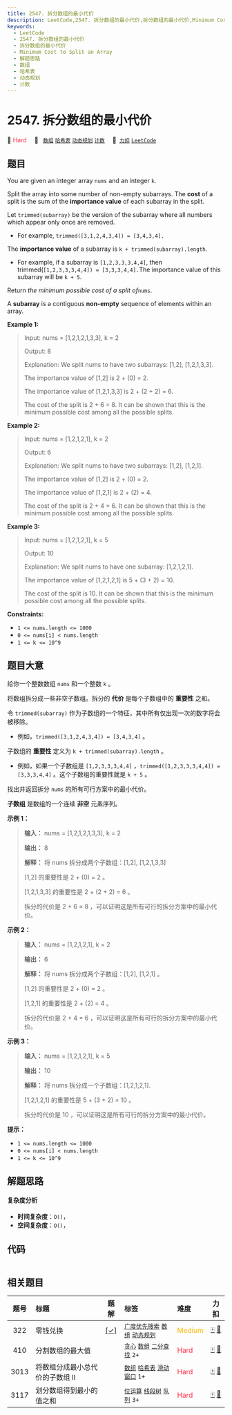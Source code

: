 ```yaml
---
title: 2547. 拆分数组的最小代价
description: LeetCode,2547. 拆分数组的最小代价,拆分数组的最小代价,Minimum Cost to Split an Array,解题思路,数组,哈希表,动态规划,计数
keywords:
  - LeetCode
  - 2547. 拆分数组的最小代价
  - 拆分数组的最小代价
  - Minimum Cost to Split an Array
  - 解题思路
  - 数组
  - 哈希表
  - 动态规划
  - 计数
---
```


# 2547. 拆分数组的最小代价

🔴 <font color=#ff334b>Hard</font>&emsp; 🔖&ensp; [`数组`](/tag/array.md) [`哈希表`](/tag/hash-table.md) [`动态规划`](/tag/dynamic-programming.md) [`计数`](/tag/counting.md)&emsp; 🔗&ensp;[`力扣`](https://leetcode.cn/problems/minimum-cost-to-split-an-array) [`LeetCode`](https://leetcode.com/problems/minimum-cost-to-split-an-array)

## 题目

You are given an integer array `nums` and an integer `k`.

Split the array into some number of non-empty subarrays. The **cost** of a
split is the sum of the **importance value** of each subarray in the split.

Let `trimmed(subarray)` be the version of the subarray where all numbers which
appear only once are removed.

  * For example, `trimmed([3,1,2,4,3,4]) = [3,4,3,4].`

The **importance value** of a subarray is `k + trimmed(subarray).length`.

  * For example, if a subarray is `[1,2,3,3,3,4,4]`, then trimmed(`[1,2,3,3,3,4,4]) = [3,3,3,4,4].`The importance value of this subarray will be `k + 5`.

Return _the minimum possible cost of a split of_`nums`.

A **subarray** is a contiguous **non-empty** sequence of elements within an
array.



**Example 1:**

> Input: nums = [1,2,1,2,1,3,3], k = 2
> 
> Output: 8
> 
> Explanation: We split nums to have two subarrays: [1,2], [1,2,1,3,3].
> 
> The importance value of [1,2] is 2 + (0) = 2.
> 
> The importance value of [1,2,1,3,3] is 2 + (2 + 2) = 6.
> 
> The cost of the split is 2 + 6 = 8. It can be shown that this is the minimum possible cost among all the possible splits.

**Example 2:**

> Input: nums = [1,2,1,2,1], k = 2
> 
> Output: 6
> 
> Explanation: We split nums to have two subarrays: [1,2], [1,2,1].
> 
> The importance value of [1,2] is 2 + (0) = 2.
> 
> The importance value of [1,2,1] is 2 + (2) = 4.
> 
> The cost of the split is 2 + 4 = 6. It can be shown that this is the minimum possible cost among all the possible splits.

**Example 3:**

> Input: nums = [1,2,1,2,1], k = 5
> 
> Output: 10
> 
> Explanation: We split nums to have one subarray: [1,2,1,2,1].
> 
> The importance value of [1,2,1,2,1] is 5 + (3 + 2) = 10.
> 
> The cost of the split is 10. It can be shown that this is the minimum possible cost among all the possible splits.

**Constraints:**

  * `1 <= nums.length <= 1000`
  * `0 <= nums[i] < nums.length`
  * `1 <= k <= 10^9`




## 题目大意

给你一个整数数组 `nums` 和一个整数 `k` 。

将数组拆分成一些非空子数组。拆分的 **代价** 是每个子数组中的 **重要性** 之和。

令 `trimmed(subarray)` 作为子数组的一个特征，其中所有仅出现一次的数字将会被移除。

  * 例如，`trimmed([3,1,2,4,3,4]) = [3,4,3,4]` 。

子数组的 **重要性** 定义为 `k + trimmed(subarray).length` 。

  * 例如，如果一个子数组是 `[1,2,3,3,3,4,4]` ，`trimmed([1,2,3,3,3,4,4]) = [3,3,3,4,4]` 。这个子数组的重要性就是 `k + 5` 。

找出并返回拆分 `nums` 的所有可行方案中的最小代价。

**子数组** 是数组的一个连续 **非空** 元素序列。



**示例 1：**

> 
> 
> 
> 
> 
> **输入：** nums = [1,2,1,2,1,3,3], k = 2
> 
> **输出：** 8
> 
> **解释：** 将 nums 拆分成两个子数组：[1,2], [1,2,1,3,3]
> 
> [1,2] 的重要性是 2 + (0) = 2 。
> 
> [1,2,1,3,3] 的重要性是 2 + (2 + 2) = 6 。
> 
> 拆分的代价是 2 + 6 = 8 ，可以证明这是所有可行的拆分方案中的最小代价。
> 
> 

**示例 2：**

> 
> 
> 
> 
> 
> **输入：** nums = [1,2,1,2,1], k = 2
> 
> **输出：** 6
> 
> **解释：** 将 nums 拆分成两个子数组：[1,2], [1,2,1] 。
> 
> [1,2] 的重要性是 2 + (0) = 2 。
> 
> [1,2,1] 的重要性是 2 + (2) = 4 。
> 
> 拆分的代价是 2 + 4 = 6 ，可以证明这是所有可行的拆分方案中的最小代价。
> 
> 

**示例 3：**

> 
> 
> 
> 
> 
> **输入：** nums = [1,2,1,2,1], k = 5
> 
> **输出：** 10
> 
> **解释：** 将 nums 拆分成一个子数组：[1,2,1,2,1].
> 
> [1,2,1,2,1] 的重要性是 5 + (3 + 2) = 10 。
> 
> 拆分的代价是 10 ，可以证明这是所有可行的拆分方案中的最小代价。
> 
> 



**提示：**

  * `1 <= nums.length <= 1000`
  * `0 <= nums[i] < nums.length`
  * `1 <= k <= 10^9`




## 解题思路

#### 复杂度分析

- **时间复杂度**：`O()`，
- **空间复杂度**：`O()`，

## 代码

```javascript

```

## 相关题目

<!-- prettier-ignore -->
| 题号 | 标题 | 题解 | 标签 | 难度 | 力扣 |
| :------: | :------ | :------: | :------ | :------ | :------: |
| 322 | 零钱兑换 | [[✓]](/problem/0322.md) |  [`广度优先搜索`](/tag/breadth-first-search.md) [`数组`](/tag/array.md) [`动态规划`](/tag/dynamic-programming.md) | <font color=#ffb800>Medium</font> | [🀄️](https://leetcode.cn/problems/coin-change) [🔗](https://leetcode.com/problems/coin-change) |
| 410 | 分割数组的最大值 |  |  [`贪心`](/tag/greedy.md) [`数组`](/tag/array.md) [`二分查找`](/tag/binary-search.md) `2+` | <font color=#ff334b>Hard</font> | [🀄️](https://leetcode.cn/problems/split-array-largest-sum) [🔗](https://leetcode.com/problems/split-array-largest-sum) |
| 3013 | 将数组分成最小总代价的子数组 II |  |  [`数组`](/tag/array.md) [`哈希表`](/tag/hash-table.md) [`滑动窗口`](/tag/sliding-window.md) `1+` | <font color=#ff334b>Hard</font> | [🀄️](https://leetcode.cn/problems/divide-an-array-into-subarrays-with-minimum-cost-ii) [🔗](https://leetcode.com/problems/divide-an-array-into-subarrays-with-minimum-cost-ii) |
| 3117 | 划分数组得到最小的值之和 |  |  [`位运算`](/tag/bit-manipulation.md) [`线段树`](/tag/segment-tree.md) [`队列`](/tag/queue.md) `3+` | <font color=#ff334b>Hard</font> | [🀄️](https://leetcode.cn/problems/minimum-sum-of-values-by-dividing-array) [🔗](https://leetcode.com/problems/minimum-sum-of-values-by-dividing-array) |